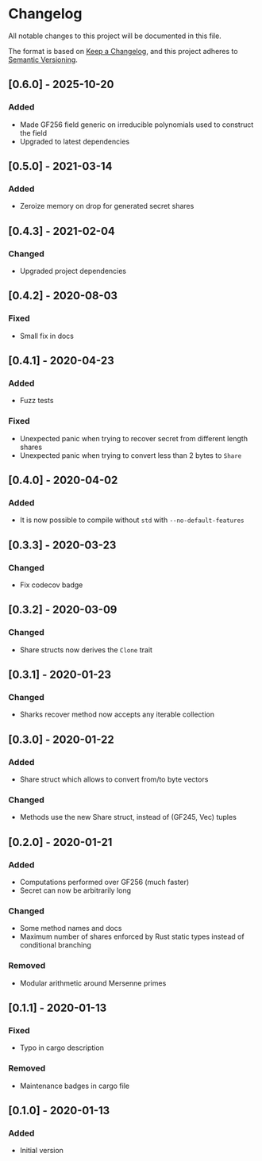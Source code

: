 # Changelog
All notable changes to this project will be documented in this file.

The format is based on [Keep a Changelog](https://keepachangelog.com/en/1.0.0/),
and this project adheres to [Semantic Versioning](https://semver.org/spec/v2.0.0.html).

## [0.6.0] - 2025-10-20
### Added
- Made GF256 field generic on irreducible polynomials used to construct the field
- Upgraded to latest dependencies

## [0.5.0] - 2021-03-14
### Added
- Zeroize memory on drop for generated secret shares

## [0.4.3] - 2021-02-04
### Changed
- Upgraded project dependencies

## [0.4.2] - 2020-08-03
### Fixed
- Small fix in docs

## [0.4.1] - 2020-04-23
### Added
- Fuzz tests

### Fixed
- Unexpected panic when trying to recover secret from different length shares
- Unexpected panic when trying to convert less than 2 bytes to `Share`

## [0.4.0] - 2020-04-02
### Added
- It is now possible to compile without `std` with `--no-default-features`

## [0.3.3] - 2020-03-23
### Changed
- Fix codecov badge

## [0.3.2] - 2020-03-09
### Changed
- Share structs now derives the `Clone` trait

## [0.3.1] - 2020-01-23
### Changed
- Sharks recover method now accepts any iterable collection

## [0.3.0] - 2020-01-22
### Added
- Share struct which allows to convert from/to byte vectors

### Changed
- Methods use the new Share struct, instead of (GF245, Vec<GF256>) tuples

## [0.2.0] - 2020-01-21
### Added
- Computations performed over GF256 (much faster)
- Secret can now be arbitrarily long

### Changed
- Some method names and docs
- Maximum number of shares enforced by Rust static types instead of conditional branching

### Removed
- Modular arithmetic around Mersenne primes

## [0.1.1] - 2020-01-13
### Fixed
- Typo in cargo description

### Removed
- Maintenance badges in cargo file

## [0.1.0] - 2020-01-13
### Added
- Initial version
